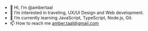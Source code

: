 - 👋 Hi, I’m @ambertaal
- 👀 I’m interested in traveling, UX/UI Design and Web development.
- 🌱 I’m currently learning JavaScript, TypeScript, Node.js, Git.
- 📫 How to reach me amber.taal@gmail.com

<!---
ambertaal/ambertaal is a ✨ special ✨ repository because its `README.md` (this file) appears on your GitHub profile.
You can click the Preview link to take a look at your changes.
--->
